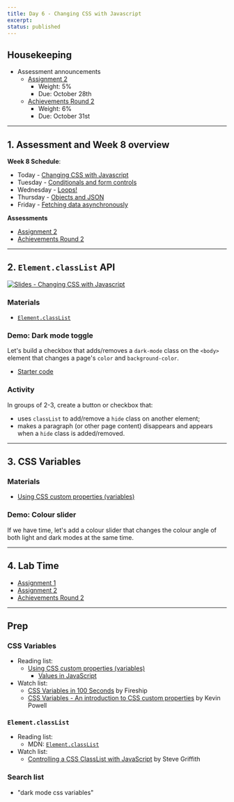 ```yaml
---
title: Day 6 - Changing CSS with Javascript
excerpt: 
status: published
---
```


## Housekeeping
- Assessment announcements
    - [Assignment 2](/courses/cpnt-262/assessments/assignment-2)
        - Weight: 5%
        - Due: October 28th
    - [Achievements Round 2](/courses/cpnt-262/assessments/achievements-2)
        - Weight: 6%
        - Due: October 31st

---

## 1. Assessment and Week 8 overview
**Week 8 Schedule**:
- Today - [Changing CSS with Javascript](/courses/cpnt-262/day-6)
- Tuesday - [Conditionals and form controls](/courses/cpnt-262/day-7)
- Wednesday - [Loops!](/courses/cpnt-262/day-8)
- Thursday - [Objects and JSON](/courses/cpnt-262/day-9)
- Friday - [Fetching data asynchronously](/courses/cpnt-262/day-10)

**Assessments**
- [Assignment 2](/courses/cpnt-262/assessments/assignment-2)
- [Achievements Round 2](/courses/cpnt-262/assessments/achievements-2)

---

## 2. `Element.classList` API
[![Slides - Changing CSS with Javascript](/images/slides/js-changing-css.png)](https://sait-wbdv.github.io/slides/f22/cpnt-262/js-changing-css.html)

### Materials
- [`Element.classList`](https://developer.mozilla.org/en-US/docs/Web/API/Element/classList)

### Demo: Dark mode toggle
Let's build a checkbox that adds/removes a `dark-mode` class on the `<body>` element that changes a page's `color` and `background-color`.
- [Starter code](https://github.com/sait-wbdv/dailies-f22/tree/main/2022-10-24-changing-css/01-starter-classlist)

### Activity
In groups of 2-3, create a button or checkbox that:
- uses `classList` to add/remove a `hide` class on another element;
- makes a paragraph (or other page content) disappears and appears when a `hide` class is added/removed.

---

## 3. CSS Variables
### Materials
- [Using CSS custom properties (variables)](https://developer.mozilla.org/en-US/docs/Web/CSS/Using_CSS_custom_properties)

### Demo: Colour slider
If we have time, let's add a colour slider that changes the colour angle of both light and dark modes at the same time.

---

## 4. Lab Time
- [Assignment 1](/courses/cpnt-262/assessments/assignment-1)
- [Assignment 2](/courses/cpnt-262/assessments/assignment-2)
- [Achievements Round 2](/courses/cpnt-262/assessments/achievements-2)

---

## Prep
### CSS Variables
- Reading list: 
    - [Using CSS custom properties (variables)](https://developer.mozilla.org/en-US/docs/Web/CSS/Using_CSS_custom_properties)
        - [Values in JavaScript](https://developer.mozilla.org/en-US/docs/Web/CSS/Using_CSS_custom_properties#values_in_javascript)
- Watch list:
    - [CSS Variables in 100 Seconds](https://www.youtube.com/watch?v=NtRmIp4eMjs) by Fireship
    - [CSS Variables - An introduction to CSS custom properties](https://www.youtube.com/watch?v=PHO6TBq_auI) by Kevin Powell

### `Element.classList`
- Reading list:
    - MDN: [`Element.classList`](https://developer.mozilla.org/en-US/docs/Web/API/Element/classList)
- Watch list:
    - [Controlling a CSS ClassList with JavaScript](https://www.youtube.com/watch?v=1e9BnA5ZIOk) by Steve Griffith

### Search list
- "dark mode css variables"